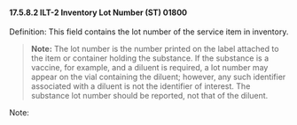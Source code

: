 #### 17.5.8.2 ILT-2 Inventory Lot Number (ST) 01800

Definition: This field contains the lot number of the service item in inventory.

> **Note:** The lot number is the number printed on the label attached to the item or container holding the substance. If the substance is a vaccine, for example, and a diluent is required, a lot number may appear on the vial containing the diluent; however, any such identifier associated with a diluent is not the identifier of interest. The substance lot number should be reported, not that of the diluent.

Note:

